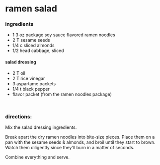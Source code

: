 # ramen salad

### ingredients
- 1 3 oz package soy sauce flavored ramen noodles
- 2 T sesame seeds
- 1/4 c sliced almonds
- 1/2 head cabbage, sliced

#### salad dressing
- 2 T oil
- 2 T rice vinegar
- 3 aspartame packets
- 1/4 t black pepper
- flavor packet (from the ramen noodles package)


<br>

### directions:

Mix the salad dressing ingredients.

Break apart the dry ramen noodles into bite-size pieces. Place them on a pan with the sesame seeds & almonds, and broil until they start to brown. Watch them diligently since they'll burn in a matter of seconds.

Combine everything and serve.
